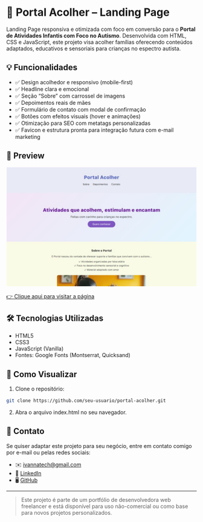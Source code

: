 # 🌈 Portal Acolher – Landing Page

Landing Page responsiva e otimizada com foco em conversão para o **Portal de Atividades Infantis com Foco no Autismo**. Desenvolvida com HTML, CSS e JavaScript, este projeto visa acolher famílias oferecendo conteúdos adaptados, educativos e sensoriais para crianças no espectro autista.

## 💡 Funcionalidades

- ✅ Design acolhedor e responsivo (mobile-first)
- ✅ Headline clara e emocional
- ✅ Seção “Sobre” com carrossel de imagens
- ✅ Depoimentos reais de mães
- ✅ Formulário de contato com modal de confirmação
- ✅ Botões com efeitos visuais (hover e animações)
- ✅ Otimização para SEO com metatags personalizadas
- ✅ Favicon e estrutura pronta para integração futura com e-mail marketing

## 📸 Preview

![Screenshot](./assets/img/preview-image.png) 

[👉 Clique aqui para visitar a página](https://landingpage-portal-acolher.vercel.app)

## 🛠️ Tecnologias Utilizadas

- HTML5
- CSS3
- JavaScript (Vanilla)
- Fontes: Google Fonts (Montserrat, Quicksand)

## 🚀 Como Visualizar

1. Clone o repositório:
```bash
git clone https://github.com/seu-usuario/portal-acolher.git
```

2. Abra o arquivo index.html no seu navegador.

## 📩 Contato
Se quiser adaptar este projeto para seu negócio, entre em contato comigo por e-mail ou pelas redes sociais:

- ✉️ ivannatech@gmail.com
- 💼 [LinkedIn](https://www.linkedin.com/in/ivanna-almeida/)
- 🖥️ [GitHub](https://github.com/ivannatech)

---

> Este projeto é parte de um portfólio de desenvolvedora web freelancer e está disponível para uso não-comercial ou como base para novos projetos personalizados.

